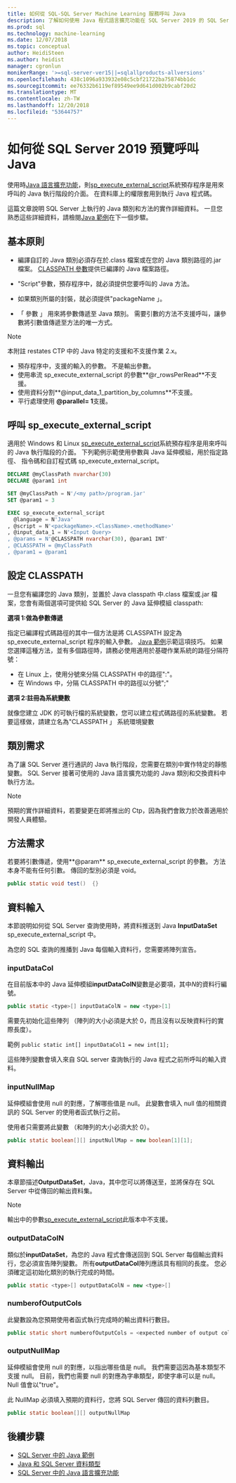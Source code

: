 ```yaml
---
title: 如何從 SQL-SQL Server Machine Learning 服務呼叫 Java
description: 了解如何使用 Java 程式語言擴充功能在 SQL Server 2019 的 SQL Server 預存程序從呼叫 Java 類別。
ms.prod: sql
ms.technology: machine-learning
ms.date: 12/07/2018
ms.topic: conceptual
author: HeidiSteen
ms.author: heidist
manager: cgronlun
monikerRange: '>=sql-server-ver15||=sqlallproducts-allversions'
ms.openlocfilehash: 438c1096a933932e08c5cbf21722ba75874bb1dc
ms.sourcegitcommit: ee76332b6119ef89549ee9d641d002b9cabf20d2
ms.translationtype: MT
ms.contentlocale: zh-TW
ms.lasthandoff: 12/20/2018
ms.locfileid: "53644757"
---
```

# <a name="how-to-call-java-from-sql-server-2019-preview"></a>如何從 SQL Server 2019 預覽呼叫 Java

使用時[Java 語言擴充功能](extension-java.md)，則[sp_execute_external_script](https://docs.microsoft.com/sql/relational-databases/system-stored-procedures/sp-execute-external-script-transact-sql)系統預存程序是用來呼叫的 Java 執行階段的介面。 在資料庫上的權限套用到執行 Java 程式碼。

這篇文章說明 SQL Server 上執行的 Java 類別和方法的實作詳細資料。 一旦您熟悉這些詳細資料，請檢閱[Java 範例](java-first-sample.md)在下一個步驟。

## <a name="basic-principles"></a>基本原則

* 編譯自訂的 Java 類別必須存在於.class 檔案或在您的 Java 類別路徑的.jar 檔案。 [CLASSPATH 參數](#set-classpath)提供已編譯的 Java 檔案路徑。 

* "Script"參數，預存程序中，就必須提供您要呼叫的 Java 方法。

* 如果類別所屬的封裝，就必須提供"packageName 」。

* 「 參數 」 用來將參數傳遞至 Java 類別。 需要引數的方法不支援呼叫，讓參數將引數值傳遞至方法的唯一方式。 

> [!Note]
> 本附註 restates CTP 中的 Java 特定的支援和不支援作業 2.x。
> * 預存程序中，支援的輸入的參數。 不是輸出參數。
> * 使用串流 sp_execute_external_script 的參數**@r_rowsPerRead**不支援。
> * 使用資料分割**@input_data_1_partition_by_columns**不支援。
> * 平行處理使用 **@parallel= 1**支援。

## <a name="call-spexecuteexternalscript"></a>呼叫 sp_execute_external_script

適用於 Windows 和 Linux [sp_execute_external_script](https://docs.microsoft.com/sql/relational-databases/system-stored-procedures/sp-execute-external-script-transact-sql)系統預存程序是用來呼叫的 Java 執行階段的介面。 下列範例示範使用參數與 Java 延伸模組，用於指定路徑、 指令碼和自訂程式碼 sp_execute_external_script。

```sql
DECLARE @myClassPath nvarchar(30)
DECLARE @param1 int

SET @myClassPath = N'/<my path>/program.jar'
SET @param1 = 3

EXEC sp_execute_external_script
  @language = N'Java'
, @script = N'<packageName>.<ClassName>.<methodName>'
, @input_data_1 = N'<Input Query>
, @params = N'@CLASSPATH nvarchar(30), @param1 INT'
, @CLASSPATH = @myClassPath
, @param1 = @param1
```

<a name="set-classpath"></a>

## <a name="set-classpath"></a>設定 CLASSPATH

一旦您有編譯您的 Java 類別，並置於 Java classpath 中.class 檔案或.jar 檔案，您會有兩個選項可提供給 SQL Server 的 Java 延伸模組 classpath:

**選項 1:做為參數傳遞**

指定已編譯程式碼路徑的其中一個方法是將 CLASSPATH 設定為 sp_execute_external_script 程序的輸入參數。 [Java 範例](java-first-sample.md#call-method)示範這項技巧。 如果您選擇這種方法，並有多個路徑時，請務必使用適用於基礎作業系統的路徑分隔符號：

* 在 Linux 上，使用分號來分隔 CLASSPATH 中的路徑":"。
* 在 Windows 中，分隔 CLASSPATH 中的路徑以分號";"

**選項 2:註冊為系統變數**

就像您建立 JDK 的可執行檔的系統變數，您可以建立程式碼路徑的系統變數。 若要這樣做，請建立名為"CLASSPATH 」 系統環境變數

## <a name="class-requirements"></a>類別需求

為了讓 SQL Server 進行通訊的 Java 執行階段，您需要在類別中實作特定的靜態變數。 SQL Server 接著可使用的 Java 語言擴充功能的 Java 類別和交換資料中執行方法。

> [!Note]
> 預期的實作詳細資料，若要變更在即將推出的 Ctp，因為我們會致力於改善適用於開發人員體驗。

## <a name="method-requirements"></a>方法需求
若要將引數傳遞，使用**@param** sp_execute_external_script 的參數。 方法本身不能有任何引數。 傳回的型別必須是 void。  

```java
public static void test()  {}
```

## <a name="data-inputs"></a>資料輸入 

本節說明如何從 SQL Server 查詢使用時，將資料推送到 Java **InputDataSet** sp_execute_external_script 中。

為您的 SQL 查詢的推播到 Java 每個輸入資料行，您需要將陣列宣告。

### <a name="inputdatacol"></a>inputDataCol

在目前版本中的 Java 延伸模組**inputDataColN**變數是必要項，其中*N*的資料行編號。 

```java
public static <type>[] inputDataColN = new <type>[1]
```

需要先初始化這些陣列 （陣列的大小必須是大於 0，而且沒有以反映資料行的實際長度）。

範例 `public static int[] inputDataCol1 = new int[1];`

這些陣列變數會填入來自 SQL server 查詢執行的 Java 程式之前所呼叫的輸入資料。

### <a name="inputnullmap"></a>inputNullMap

延伸模組會使用 null 的對應，了解哪些值是 null。 此變數會填入 null 值的相關資訊的 SQL Server 的使用者函式執行之前。

使用者只需要將此變數 （和陣列的大小必須大於 0）。

```java
public static boolean[][] inputNullMap = new boolean[1][1];
```

## <a name="data-outputs"></a>資料輸出 

本章節描述**OutputDataSet**，Java，其中您可以將傳送至，並將保存在 SQL Server 中從傳回的輸出資料集。

> [!Note]
> 輸出中的參數[sp_execute_external_script](https://docs.microsoft.com/sql/relational-databases/system-stored-procedures/sp-execute-external-script-transact-sql)此版本中不支援。

### <a name="outputdatacoln"></a>outputDataColN

類似於**inputDataSet**，為您的 Java 程式會傳送回到 SQL Server 每個輸出資料行，您必須宣告陣列變數。 所有**outputDataCol**陣列應該具有相同的長度。 您必須確定這初始化類別的執行完成的時間。

```java
public static <type>[] outputDataColN = new <type>[]
```

### <a name="numberofoutputcols"></a>numberofOutputCols

此變數設為您預期使用者函式執行完成時的輸出資料行數目。

```java
public static short numberofOutputCols = <expected number of output columns>;
```

### <a name="outputnullmap"></a>outputNullMap

延伸模組會使用 null 的對應，以指出哪些值是 null。 我們需要這因為基本類型不支援 null。 目前，我們也需要 null 的對應為字串類型，即使字串可以是 null。 Null 值會以"true"。

此 NullMap 必須填入預期的資料行，您將 SQL Server 傳回的資料列數目。

```java
public static boolean[][] outputNullMap
```
<a name="create-external-library"></a>


## <a name="next-steps"></a>後續步驟

+ [SQL Server 中的 Java 範例](java-first-sample.md)
+ [Java 和 SQL Server 資料類型](java-sql-datatypes.md)
+ [SQL Server 中的 Java 語言擴充功能](extension-java.md)
